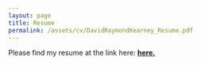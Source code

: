 ```yaml
---
layout: page
title: Resume
permalink: /assets/cv/DavidRaymondKearney_Resume.pdf
---
```


Please find my resume at the link here: **[here.]()** 
